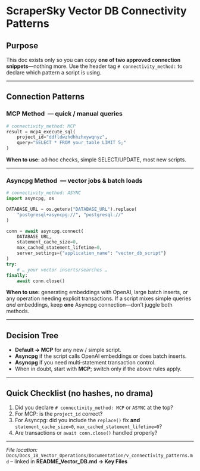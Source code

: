 # ScraperSky Vector DB Connectivity Patterns

## Purpose

This doc exists only so you can copy **one of two approved connection snippets**—nothing more. Use the header tag `# connectivity_method:` to declare which pattern a script is using.

---

## Connection Patterns

### MCP Method  — quick / manual queries

```python
# connectivity_method: MCP
result = mcp4_execute_sql(
    project_id="ddfldwzhdhhzhxywqnyz",
    query="SELECT * FROM your_table LIMIT 5;"
)
```

**When to use:** ad‑hoc checks, simple SELECT/UPDATE, most new scripts.

---

### Asyncpg Method  — vector jobs & batch loads

```python
# connectivity_method: ASYNC
import asyncpg, os

DATABASE_URL = os.getenv("DATABASE_URL").replace(
    "postgresql+asyncpg://", "postgresql://"
)

conn = await asyncpg.connect(
    DATABASE_URL,
    statement_cache_size=0,
    max_cached_statement_lifetime=0,
    server_settings={"application_name": "vector_db_script"}
)
try:
    # … your vector inserts/searches …
finally:
    await conn.close()
```

**When to use:** generating embeddings with OpenAI, large batch inserts, or any operation needing explicit transactions. If a script mixes simple queries *and* embeddings, keep **one** Asyncpg connection—don’t juggle both methods.

---

## Decision Tree

* **Default → MCP** for any new / simple script.
* **Asyncpg** if the script calls OpenAI embeddings or does batch inserts.
* **Asyncpg** if you need multi‑statement transaction control.
* When in doubt, start with **MCP**; switch only if the above rules apply.

---

## Quick Checklist (no hashes, no drama)

1. Did you declare `# connectivity_method: MCP` or `ASYNC` at the top?
2. For MCP: is the `project_id` correct?
3. For Asyncpg: did you include the `replace()` fix **and** `statement_cache_size=0`, `max_cached_statement_lifetime=0`?
4. Are transactions or `await conn.close()` handled properly?

---

*File location:* `Docs/Docs_18_Vector_Operations/Documentation/v_connectivity_patterns.md`  – linked in **README\_Vector\_DB.md → Key Files**
